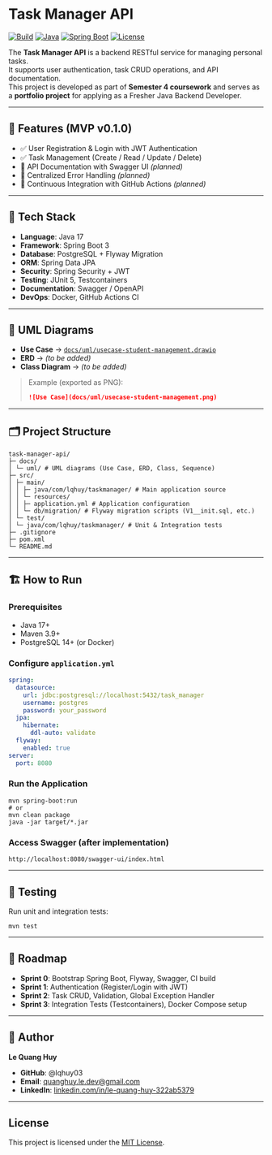 # Task Manager API

[![Build](https://img.shields.io/badge/build-passing-brightgreen.svg)](#)
[![Java](https://img.shields.io/badge/Java-17-blue.svg)](#)
[![Spring Boot](https://img.shields.io/badge/Spring%20Boot-3.x-green.svg)](#)
[![License](https://img.shields.io/badge/license-MIT-lightgrey.svg)](LICENSE)

The **Task Manager API** is a backend RESTful service for managing personal tasks.  
It supports user authentication, task CRUD operations, and API documentation.  
This project is developed as part of **Semester 4 coursework** and serves as a **portfolio project** for applying as a Fresher Java Backend Developer.

---

## 🚀 Features (MVP v0.1.0)

- ✅ User Registration & Login with JWT Authentication
- ✅ Task Management (Create / Read / Update / Delete)
- 🔄 API Documentation with Swagger UI *(planned)*
- 🔄 Centralized Error Handling *(planned)*
- 🔄 Continuous Integration with GitHub Actions *(planned)*

---

## 🧰 Tech Stack

- **Language**: Java 17
- **Framework**: Spring Boot 3
- **Database**: PostgreSQL + Flyway Migration
- **ORM**: Spring Data JPA
- **Security**: Spring Security + JWT
- **Testing**: JUnit 5, Testcontainers
- **Documentation**: Swagger / OpenAPI
- **DevOps**: Docker, GitHub Actions CI

---

## 📐 UML Diagrams

- **Use Case** → [`docs/uml/usecase-student-management.drawio`](docs/uml/usecase-student-management.drawio)
- **ERD** → *(to be added)*
- **Class Diagram** → *(to be added)*

> Example (exported as PNG):
> ```markdown
> ![Use Case](docs/uml/usecase-student-management.png)
> ```
---

## 🗂 Project Structure
```
task-manager-api/
├─ docs/
│ └─ uml/ # UML diagrams (Use Case, ERD, Class, Sequence)
├─ src/
│ ├─ main/
│ │ ├─ java/com/lqhuy/taskmanager/ # Main application source
│ │ └─ resources/
│ │ ├─ application.yml # Application configuration
│ │ └─ db/migration/ # Flyway migration scripts (V1__init.sql, etc.)
│ └─ test/
│ └─ java/com/lqhuy/taskmanager/ # Unit & Integration tests
├─ .gitignore
├─ pom.xml
└─ README.md
```

---

## 🏗 How to Run

### Prerequisites
- Java 17+
- Maven 3.9+
- PostgreSQL 14+ (or Docker)

### Configure `application.yml`
```yaml
spring:
  datasource:
    url: jdbc:postgresql://localhost:5432/task_manager
    username: postgres
    password: your_password
  jpa:
    hibernate:
      ddl-auto: validate
  flyway:
    enabled: true
server:
  port: 8080
```
### Run the Application
```
mvn spring-boot:run
# or
mvn clean package
java -jar target/*.jar
```
### Access Swagger (after implementation)
```
http://localhost:8080/swagger-ui/index.html
```
---
## 🧪 Testing 
Run unit and integration tests:
```
mvn test
```
---
## 📅 Roadmap
- **Sprint 0**: Bootstrap Spring Boot, Flyway, Swagger, CI build
- **Sprint 1**: Authentication (Register/Login with JWT)
- **Sprint 2**: Task CRUD, Validation, Global Exception Handler
- **Sprint 3**: Integration Tests (Testcontainers), Docker Compose setup
---
## 👤 Author
**Le Quang Huy**
- **GitHub**: @lqhuy03
- **Email**: quanghuy.le.dev@gmail.com
- **LinkedIn**: [linkedin.com/in/le-quang-huy-322ab5379](https://www.linkedin.com/in/le-quang-huy-322ab5379/)
---
## License
This project is licensed under the [MIT License](LICENSE).
